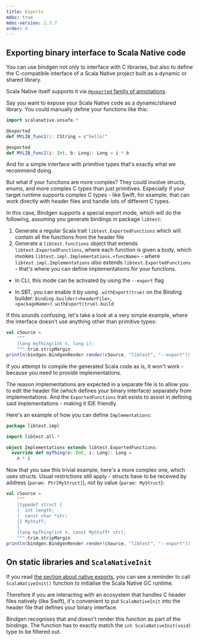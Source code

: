 ```yaml
---
title: Exports 
mdoc: true
mdoc-version: 2.3.7
order: 4
---
```


## Exporting binary interface to Scala Native code

You can use bindgen not only to interface with C libraries,
but also to define the C-compatible interface of a Scala Native
project built as a dynamic or shared library.

Scala Native itself supports it via [`@exported` family of annotations](https://scala-native.org/en/stable/user/interop.html#exported-methods).

Say you want to expose your Scala Native code as a dynamic/shared 
library. You could manually define your functions like this:

```scala
import scalanative.unsafe.*

@exported
def MYLIB_func1(): CString = c"hello!"

@exported
def MYLIB_func2(i: Int, b: Long): Long = i * b
```

And for a simple interface with primitive types that's exactly what 
we recommend doing.

But what if your functions are more complex? They could involve structs, enums, and more complex C types than just primitives. Especially if your target runtime supports complex C types - like Swift, for example, that can work directly with header files and handle lots of different C types.

In this case, Bindgen supports a special export mode, which will do the 
following, assuming you generate bindings in package `libtest`:

1. Generate a regular Scala trait `libtest.ExportedFunctions` which will
contain all the functions from the header file 
2. Generate a `libtest.functions` object that extends `libtest.ExportedFunctions`, where each function is given a body, which invokes `libtest.impl.Implementations.<funcName>` - where `libtest.impl.Implementations` _also_ extends `libtest.ExportedFunctions` - that's where you can define implementations for your functions.

- In CLI, this mode can be activated by using the `--export` flag 

- In SBT, you can enable it by using `.withExport(true)` on the Binding builder: 
    `Binding.builder(<headerFile>, <packageName>).withExport(true).build`

If this sounds confusing, let's take a look at a very simple example, where the interface doesn't use anything other than primitive types:

```scala mdoc:passthrough
val cSource = 
    """
    |long myThing(int n, long i);
    """.trim.stripMargin
println(bindgen.BindgenRender.render(cSource, "libtest", "--export"))
```

If you attempt to compile the generated Scala code as is, it won't work - because you need to provide implementations. 

The reason implementations are expected in a separate file is to allow you to edit the header file (which defines your binary interface) separately from implementations. And the `ExportedFunctions` trait
exists to assist in defining said implementations - making it IDE friendly.

Here's an example of how you can define `Implementations`:

```scala
package libtest.impl 

import libtest.all.*

object Implementations extends libtest.ExportedFunctions:
  override def myThing(n: Int, i: Long): Long = 
    n * i
```

Now that you saw this trivial example, here's a more complex one, which uses structs. Usual restrictions
still apply - structs have to be received by address (`param: Ptr[MyStruct]`), not by value (`param: MyStruct`): 


```scala mdoc:nest:passthrough
val cSource = 
    """
    |typedef struct {
    |  int length;
    |  const char *str;
    |} MyStuff;
    |
    |long myThing(int n, const MyStuff* str);
    """.trim.stripMargin
println(bindgen.BindgenRender.render(cSource, "libtest", "--export"))
```

## On static libraries and `ScalaNativeInit`

If you read [the section about native exports](https://scala-native.org/en/stable/user/interop.html#exported-methods), you can see a reminder to call `ScalaNativeInit()` function to 
initialise the Scala Native GC runtime. 

Therefore if you are interacting with an ecosystem that handles C header files natively (like Swift),
it's convenient to put `ScalaNativeInit` into the header file that defines your binary interface.

Bindgen recognises that and doesn't render this function as part of the bindings. 
The function has to exactly match the `int ScalaNativeInit(void)` type to be filtered out.
